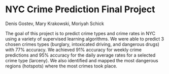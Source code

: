 # NYC Crime Prediction Final Project

Denis Gostev, Mary Krakowski, Moriyah Schick

The goal of this project is to predict crime types and crime rates in NYC using a variety of supervised learning algorithms. We were able to predict 3 chosen crimes types (burglary, intoxicated driving, and dangerous drugs) with 77% accuracy. We achieved 91% accuracy for weekly crime predictions and 95% accuracy for the daily average rates for a selected crime type (larceny). We also identified and mapped the most dangerous regions (hotspots) where the most crimes took place.   
